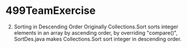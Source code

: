 # 499TeamExercise

2. Sorting in Descending Order
    Originally Collections.Sort sorts integer elements in an array by ascending order, by overriding "compare()", SortDes.java makes Collections.Sort sort integer in descending order. 
